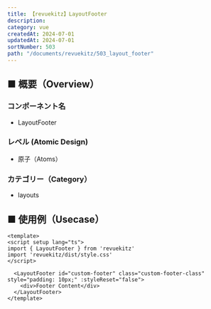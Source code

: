 ```yaml
---
title: 【revuekitz】LayoutFooter
description:
category: vue
createdAt: 2024-07-01
updatedAt: 2024-07-01
sortNumber: 503
path: "/documents/revuekitz/503_layout_footer"
---
```


<nuxt-content-wrapper>

## ■ 概要（Overview）
### コンポーネント名
- LayoutFooter

### レベル (Atomic Design)
- 原子（Atoms）

### カテゴリー（Category）
- layouts

## ■ 使用例（Usecase）
```vue
<template>
<script setup lang="ts">
import { LayoutFooter } from 'revuekitz'
import 'revuekitz/dist/style.css' 
</script>

  <LayoutFooter id="custom-footer" class="custom-footer-class" style="padding: 10px;" :styleReset="false">
    <div>Footer Content</div>
  </LayoutFooter>
</template>

```

<nuxt-content-wrapper>
